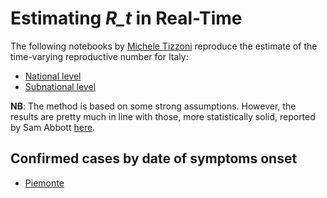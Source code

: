 # Estimating *R_t* in Real-Time

The following notebooks by [Michele Tizzoni](https://github.com/micheletizzoni) reproduce the estimate of the time-varying reproductive number for Italy:

* [National level](https://github.com/CovItaly/reproduction-number/blob/master/Realtime%20R%20-%20Italy.ipynb)
* [Subnational level](https://github.com/CovItaly/reproduction-number/blob/master/Realtime%20R%20-%20Italian%20Regions.ipynb)

**NB**: The method is based on some strong assumptions. However, the results are pretty much in line with those, more statistically solid, reported by Sam Abbott [here](https://github.com/epiforecasts/covid).

## Confirmed cases by date of symptoms onset

* [Piemonte](https://docs.google.com/spreadsheets/d/1D_6uYuEdnz-2GK-W-CeyMGDqob8qI4ObpG4_Pj81yOU/edit#gid=0)
